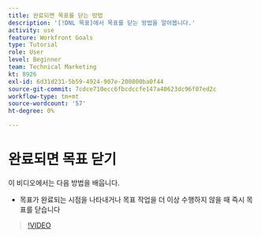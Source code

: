 ```yaml
---
title: 완료되면 목표를 닫는 방법
description: '[!DNL 목표]에서 목표를 닫는 방법을 알아봅니다.'
activity: use
feature: Workfront Goals
type: Tutorial
role: User
level: Beginner
team: Technical Marketing
kt: 8926
exl-id: 6d31d231-5b59-4924-907e-200800ba0f44
source-git-commit: 7cdce710ecc6fbcdccfe147a40623dc96f07ed2c
workflow-type: tm+mt
source-wordcount: '57'
ht-degree: 0%

---
```


# 완료되면 목표 닫기

이 비디오에서는 다음 방법을 배웁니다.

* 목표가 완료되는 시점을 나타내거나 목표 작업을 더 이상 수행하지 않을 때 즉시 목표를 닫습니다

>[!VIDEO](https://video.tv.adobe.com/v/335198/?quality=12)
